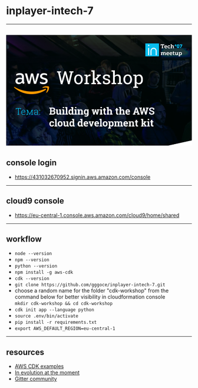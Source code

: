 # inplayer-intech-7
---
![alt text](workshop.png?raw=true "InTech")  
---
## console login
- https://431032670952.signin.aws.amazon.com/console  
---  
## cloud9 console  
- https://eu-central-1.console.aws.amazon.com/cloud9/home/shared  
___
## workflow  

- ```node --version```
- ```npm --version```  
- ```python --version```  
- ```npm install -g aws-cdk```  
- ```cdk --version```  
- ```git clone https://github.com/gggoce/inplayer-intech-7.git```  
- choose a random name for the folder "cdk-workshop" from the command below for better visibility in cloudformation console     
```mkdir cdk-workshop && cd cdk-workshop```  
- ```cdk init app --language python```
- ```source .env/bin/activate```
- ```pip install -r requirements.txt```
- ```export AWS_DEFAULT_REGION=eu-central-1```
---
## resources  

- [AWS CDK examples](https://github.com/aws-samples/aws-cdk-examples)
- [In evolution at the moment](https://aws.amazon.com/about-aws/whats-new/2019/10/amazon-elastic-container-service-patterns-are-generally-available-in-the-aws-cloud-development-kit/)  
- [Gitter community](https://gitter.im/awslabs/aws-cdk?at=5d371541e2d1aa6688f61fc5)  
